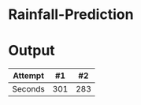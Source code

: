 # Rainfall-Prediction

# Output
| Attempt | #1  | #2  |
| ------- | --- | --- |
| Seconds | 301 | 283 |

